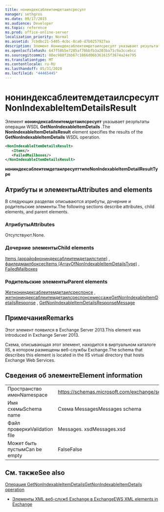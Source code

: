 ```yaml
---
title: нониндексаблеитемдетаилсресулт
manager: sethgros
ms.date: 09/17/2015
ms.audience: Developer
ms.topic: reference
ms.prod: office-online-server
localization_priority: Normal
ms.assetid: 7cbdbc21-5405-4cbc-8ca0-d7b0257927aa
description: Элемент Нониндексаблеитемдетаилсресулт указывает результаты операции WSDL GetNonIndexableItemDetails.
ms.openlocfilehash: 647f58b5e7285af70bbfb3a203ba71c9a3ccebcc
ms.sourcegitcommit: 88ec988f2bb67c1866d06b361615f3674a24e795
ms.translationtype: MT
ms.contentlocale: ru-RU
ms.lasthandoff: 05/31/2020
ms.locfileid: "44465445"
---
```

# <a name="nonindexableitemdetailsresult"></a><span data-ttu-id="f6e95-103">нониндексаблеитемдетаилсресулт</span><span class="sxs-lookup"><span data-stu-id="f6e95-103">NonIndexableItemDetailsResult</span></span>

<span data-ttu-id="f6e95-104">Элемент **нониндексаблеитемдетаилсресулт** указывает результаты операции WSDL **GetNonIndexableItemDetails** .</span><span class="sxs-lookup"><span data-stu-id="f6e95-104">The **NonIndexableItemDetailsResult** element specifies the results of the **GetNonIndexableItemDetails** WSDL operation.</span></span> 
  
```XML
<NonIndexableItemDetailsResult>
   <Items/>
   <FailedMailboxes/>
</NonIndexableItemDetailsResult>
```

 <span data-ttu-id="f6e95-105">**нониндексаблеитемдетаилресулттипе**</span><span class="sxs-lookup"><span data-stu-id="f6e95-105">**NonIndexableItemDetailResultType**</span></span>
## <a name="attributes-and-elements"></a><span data-ttu-id="f6e95-106">Атрибуты и элементы</span><span class="sxs-lookup"><span data-stu-id="f6e95-106">Attributes and elements</span></span>

<span data-ttu-id="f6e95-107">В следующих разделах описываются атрибуты, дочерние и родительские элементы.</span><span class="sxs-lookup"><span data-stu-id="f6e95-107">The following sections describe attributes, child elements, and parent elements.</span></span>
  
### <a name="attributes"></a><span data-ttu-id="f6e95-108">Атрибуты</span><span class="sxs-lookup"><span data-stu-id="f6e95-108">Attributes</span></span>

<span data-ttu-id="f6e95-109">Отсутствуют.</span><span class="sxs-lookup"><span data-stu-id="f6e95-109">None.</span></span>
  
### <a name="child-elements"></a><span data-ttu-id="f6e95-110">Дочерние элементы</span><span class="sxs-lookup"><span data-stu-id="f6e95-110">Child elements</span></span>

<span data-ttu-id="f6e95-111">[Items (аррайофнониндексаблеитемдетаилстипе)](items-arrayofnonindexableitemdetailstype.md) , [фаиледмаилбоксес](failedmailboxes.md)</span><span class="sxs-lookup"><span data-stu-id="f6e95-111">[Items (ArrayOfNonIndexableItemDetailsType)](items-arrayofnonindexableitemdetailstype.md) , [FailedMailboxes](failedmailboxes.md)</span></span>
  
### <a name="parent-elements"></a><span data-ttu-id="f6e95-112">Родительские элементы</span><span class="sxs-lookup"><span data-stu-id="f6e95-112">Parent elements</span></span>

<span data-ttu-id="f6e95-113">[Жетнониндексаблеитемдетаилсреспонсе](getnonindexableitemdetailsresponse.md) , [жетнониндексаблеитемдетаилсреспонсемессаже](getnonindexableitemdetailsresponsemessage.md)</span><span class="sxs-lookup"><span data-stu-id="f6e95-113">[GetNonIndexableItemDetailsResponse](getnonindexableitemdetailsresponse.md) , [GetNonIndexableItemDetailsResponseMessage](getnonindexableitemdetailsresponsemessage.md)</span></span>
  
## <a name="remarks"></a><span data-ttu-id="f6e95-114">Примечания</span><span class="sxs-lookup"><span data-stu-id="f6e95-114">Remarks</span></span>

<span data-ttu-id="f6e95-115">Этот элемент появился в Exchange Server 2013.</span><span class="sxs-lookup"><span data-stu-id="f6e95-115">This element was introduced in Exchange Server 2013.</span></span>
  
<span data-ttu-id="f6e95-116">Схема, описывающая этот элемент, находится в виртуальном каталоге IIS, в котором размещены веб-службы Exchange.</span><span class="sxs-lookup"><span data-stu-id="f6e95-116">The schema that describes this element is located in the IIS virtual directory that hosts Exchange Web Services.</span></span>
  
## <a name="element-information"></a><span data-ttu-id="f6e95-117">Сведения об элементе</span><span class="sxs-lookup"><span data-stu-id="f6e95-117">Element information</span></span>

|||
|:-----|:-----|
|<span data-ttu-id="f6e95-118">Пространство имен</span><span class="sxs-lookup"><span data-stu-id="f6e95-118">Namespace</span></span>  <br/> |https://schemas.microsoft.com/exchange/services/2006/messages  <br/> |
|<span data-ttu-id="f6e95-119">Имя схемы</span><span class="sxs-lookup"><span data-stu-id="f6e95-119">Schema name</span></span>  <br/> |<span data-ttu-id="f6e95-120">Схема Messages</span><span class="sxs-lookup"><span data-stu-id="f6e95-120">Messages schema</span></span>  <br/> |
|<span data-ttu-id="f6e95-121">Файл проверки</span><span class="sxs-lookup"><span data-stu-id="f6e95-121">Validation file</span></span>  <br/> |<span data-ttu-id="f6e95-122">Messages. xsd</span><span class="sxs-lookup"><span data-stu-id="f6e95-122">Messages.xsd</span></span>  <br/> |
|<span data-ttu-id="f6e95-123">Может быть пустым</span><span class="sxs-lookup"><span data-stu-id="f6e95-123">Can be empty</span></span>  <br/> |<span data-ttu-id="f6e95-124">False</span><span class="sxs-lookup"><span data-stu-id="f6e95-124">False</span></span>  <br/> |
   
## <a name="see-also"></a><span data-ttu-id="f6e95-125">См. также</span><span class="sxs-lookup"><span data-stu-id="f6e95-125">See also</span></span>



[<span data-ttu-id="f6e95-126">Операция GetNonIndexableItemDetails</span><span class="sxs-lookup"><span data-stu-id="f6e95-126">GetNonIndexableItemDetails operation</span></span>](getnonindexableitemdetails-operation.md)


- [<span data-ttu-id="f6e95-127">Элементы XML веб-служб Exchange в Exchange</span><span class="sxs-lookup"><span data-stu-id="f6e95-127">EWS XML elements in Exchange</span></span>](ews-xml-elements-in-exchange.md)

